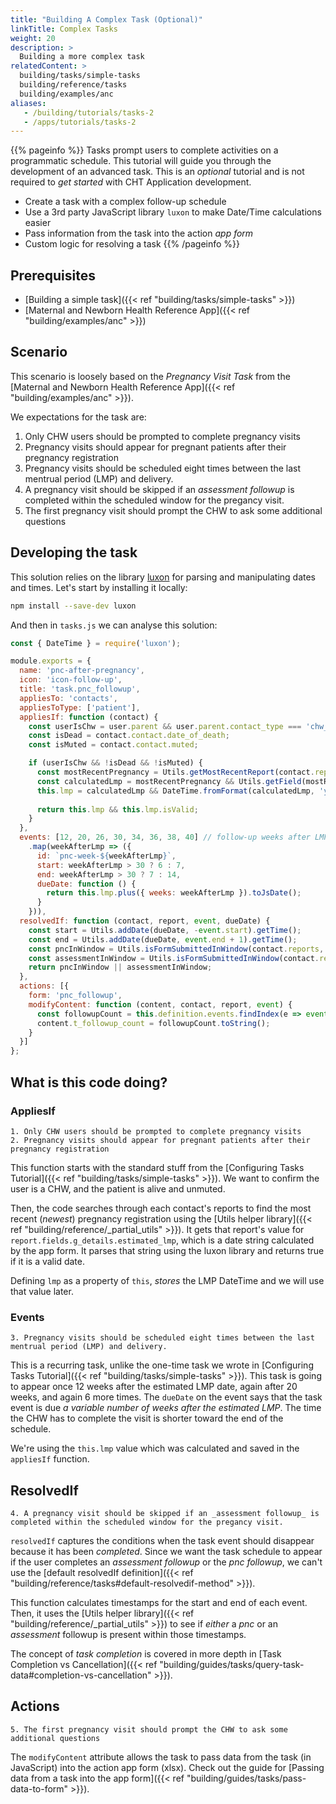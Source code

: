 ```yaml
---
title: "Building A Complex Task (Optional)"
linkTitle: Complex Tasks
weight: 20
description: >
  Building a more complex task
relatedContent: >
  building/tasks/simple-tasks
  building/reference/tasks
  building/examples/anc
aliases:
   - /building/tutorials/tasks-2
   - /apps/tutorials/tasks-2
---
```


{{% pageinfo %}}
Tasks prompt users to complete activities on a programmatic schedule. This tutorial will guide you through the development of an advanced task. This is an _optional_ tutorial and is not required to _get started_ with CHT Application development.

- Create a task with a complex follow-up schedule
- Use a 3rd party JavaScript library `luxon` to make Date/Time calculations easier
- Pass information from the task into the action _app form_
- Custom logic for resolving a task
{{% /pageinfo %}}

## Prerequisites

* [Building a simple task]({{< ref "building/tasks/simple-tasks" >}})
* [Maternal and Newborn Health Reference App]({{< ref "building/examples/anc" >}})

## Scenario

This scenario is loosely based on the _Pregnancy Visit Task_ from the [Maternal and Newborn Health Reference App]({{< ref "building/examples/anc" >}}). 

We expectations for the task are:

1. Only CHW users should be prompted to complete pregnancy visits
2. Pregnancy visits should appear for pregnant patients after their pregnancy registration
3. Pregnancy visits should be scheduled eight times between the last mentrual period (LMP) and delivery.
4. A pregnancy visit should be skipped if an _assessment followup_ is completed within the scheduled window for the pregancy visit.
5. The first pregnancy visit should prompt the CHW to ask some additional questions

## Developing the task

This solution relies on the library [luxon](https://moment.github.io/luxon) for parsing and manipulating dates and times. Let's start by installing it locally:

```zsh
npm install --save-dev luxon
```

And then in `tasks.js` we can analyse this solution:

```javascript
const { DateTime } = require('luxon');

module.exports = {
  name: 'pnc-after-pregnancy',
  icon: 'icon-follow-up',
  title: 'task.pnc_followup',
  appliesTo: 'contacts',
  appliesToType: ['patient'],
  appliesIf: function (contact) {
    const userIsChw = user.parent && user.parent.contact_type === 'chw_area';
    const isDead = contact.contact.date_of_death;
    const isMuted = contact.contact.muted;

    if (userIsChw && !isDead && !isMuted) {
      const mostRecentPregnancy = Utils.getMostRecentReport(contact.reports, 'pregnancy');
      const calculatedLmp = mostRecentPregnancy && Utils.getField(mostRecentPregnancy, 'g_details.estimated_lmp');
      this.lmp = calculatedLmp && DateTime.fromFormat(calculatedLmp, 'yyyy-MM-dd');
      
      return this.lmp && this.lmp.isValid;
    }
  },
  events: [12, 20, 26, 30, 34, 36, 38, 40] // follow-up weeks after LMP
    .map(weekAfterLmp => ({
      id: `pnc-week-${weekAfterLmp}`,
      start: weekAfterLmp > 30 ? 6 : 7,
      end: weekAfterLmp > 30 ? 7 : 14,
      dueDate: function () {
        return this.lmp.plus({ weeks: weekAfterLmp }).toJsDate();
      }
    })),
  resolvedIf: function (contact, report, event, dueDate) {
    const start = Utils.addDate(dueDate, -event.start).getTime();
    const end = Utils.addDate(dueDate, event.end + 1).getTime();
    const pncInWindow = Utils.isFormSubmittedInWindow(contact.reports, 'pnc_followup', start, end);
    const assessmentInWindow = Utils.isFormSubmittedInWindow(contact.reports, 'assessment_followup', start, end);
    return pncInWindow || assessmentInWindow;
  },
  actions: [{
    form: 'pnc_followup',
    modifyContent: function (content, contact, report, event) {
      const followupCount = this.definition.events.findIndex(e => event.id === e.id) + 1;
      content.t_followup_count = followupCount.toString();
    }
  }]
};
```

## What is this code doing?
### AppliesIf
```
1. Only CHW users should be prompted to complete pregnancy visits
2. Pregnancy visits should appear for pregnant patients after their pregnancy registration
```

This function starts with the standard stuff from the [Configuring Tasks Tutorial]({{< ref "building/tasks/simple-tasks" >}}). We want to confirm the user is a CHW, and the patient is alive and unmuted.

Then, the code searches through each contact's reports to find the most recent (_newest_) pregnancy registration using the [Utils helper library]({{< ref "building/reference/_partial_utils" >}}). It gets that report's value for `report.fields.g_details.estimated_lmp`, which is a date string calculated by the app form. It parses that string using the luxon library and returns true if it is a valid date.

Defining `lmp` as a property of `this`, _stores_ the LMP DateTime and we will use that value later.

### Events
```
3. Pregnancy visits should be scheduled eight times between the last mentrual period (LMP) and delivery.
```

This is a recurring task, unlike the one-time task we wrote in [Configuring Tasks Tutorial]({{< ref "building/tasks/simple-tasks" >}}). This task is going to appear once 12 weeks after the estimated LMP date, again after 20 weeks, and again 6 more times. The `dueDate` on the event says that the task event is due _a variable number of weeks after the estimated LMP_. The time the CHW has to complete the visit is shorter toward the end of the schedule.

We're using the `this.lmp` value which was calculated and saved in the `appliesIf` function.

## ResolvedIf
```
4. A pregnancy visit should be skipped if an _assessment followup_ is completed within the scheduled window for the pregancy visit.
```

`resolvedIf` captures the conditions when the task event should disappear because it has been _completed_. Since we want the task schedule to appear if the user completes an _assessment followup_ or the _pnc followup_, we can't use the [default resolvedIf definition]({{< ref "building/reference/tasks#default-resolvedif-method" >}}). 

This function calculates timestamps for the start and end of each event. Then, it uses the [Utils helper library]({{< ref "building/reference/_partial_utils" >}}) to see if _either_ a _pnc_ or an _assessment_ followup is present within those timestamps.

The concept of _task completion_ is covered in more depth in [Task Completion vs Cancellation]({{< ref "building/guides/tasks/query-task-data#completion-vs-cancellation" >}}).

## Actions
```
5. The first pregnancy visit should prompt the CHW to ask some additional questions
```

The `modifyContent` attribute allows the task to pass data from the task (in JavaScript) into the action app form (xlsx). Check out the guide for [Passing data from a task into the app form]({{< ref "building/guides/tasks/pass-data-to-form" >}}).
